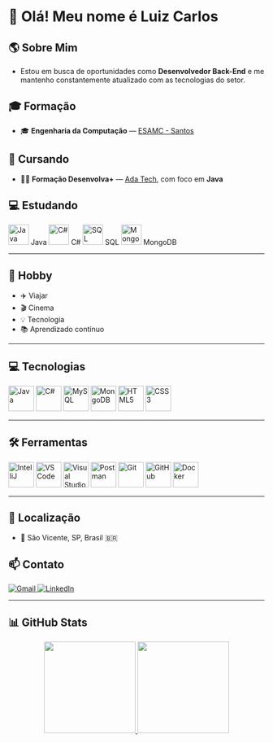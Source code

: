 # 👋 Olá! Meu nome é Luiz Carlos

## 🌎 Sobre Mim  
- Estou em busca de oportunidades como **Desenvolvedor Back-End** e me mantenho constantemente atualizado com as tecnologias do setor.

## 🎓 Formação
- 🎓 **Engenharia da Computação** — [ESAMC - Santos](https://www.esamc.br/unidade-santos/)

## 📘 Cursando
- 🧑‍🏫 **Formação Desenvolva+** — [Ada Tech](https://ada.tech/), com foco em **Java**

## 💻 Estudando
<div align="left">
  <img src="https://cdn.jsdelivr.net/gh/devicons/devicon/icons/java/java-original.svg" title="Java" width="40px"/> Java  
  <img src="https://cdn.jsdelivr.net/gh/devicons/devicon/icons/csharp/csharp-original.svg" title="C#" width="40px"/> C#  
  <img src="https://cdn.jsdelivr.net/gh/devicons/devicon/icons/mysql/mysql-original.svg" title="SQL" width="40px"/> SQL  
  <img src="https://cdn.jsdelivr.net/gh/devicons/devicon/icons/mongodb/mongodb-original.svg" title="MongoDB" width="40px"/> MongoDB  
</div>

---

## 🔭 Hobby
- ✈️ Viajar  
- 🎬 Cinema  
- 💡 Tecnologia  
- 📚 Aprendizado contínuo

---

## 💻 Tecnologias  
<div align="left">
  <img src="https://cdn.jsdelivr.net/gh/devicons/devicon/icons/java/java-original.svg" title="Java" width="50px"/>
  <img src="https://cdn.jsdelivr.net/gh/devicons/devicon/icons/csharp/csharp-original.svg" title="C#" width="50px"/>
  <img src="https://cdn.jsdelivr.net/gh/devicons/devicon/icons/mysql/mysql-original.svg" title="MySQL" width="50px"/>
  <img src="https://cdn.jsdelivr.net/gh/devicons/devicon/icons/mongodb/mongodb-original.svg" title="MongoDB" width="50px"/>
  <img src="https://cdn.jsdelivr.net/gh/devicons/devicon/icons/html5/html5-original.svg" title="HTML5" width="50px"/>
  <img src="https://cdn.jsdelivr.net/gh/devicons/devicon/icons/css3/css3-original.svg" title="CSS3" width="50px"/>
</div>

---

## 🛠️ Ferramentas
<div align="left">
  <img src="https://cdn.jsdelivr.net/gh/devicons/devicon/icons/intellij/intellij-original.svg" title="IntelliJ" width="50px"/>
  <img src="https://cdn.jsdelivr.net/gh/devicons/devicon/icons/vscode/vscode-original.svg" title="VS Code" width="50px"/>
  <img src="https://cdn.jsdelivr.net/gh/devicons/devicon/icons/visualstudio/visualstudio-plain.svg" title="Visual Studio Community" width="50px"/>
  <img src="https://cdn.jsdelivr.net/gh/devicons/devicon/icons/postman/postman-plain.svg" title="Postman" width="50px"/>
  <img src="https://cdn.jsdelivr.net/gh/devicons/devicon/icons/git/git-original.svg" title="Git" width="50px"/>
  <img src="https://cdn.jsdelivr.net/gh/devicons/devicon/icons/github/github-original.svg" title="GitHub" width="50px"/>
  <img src="https://cdn.jsdelivr.net/gh/devicons/devicon/icons/docker/docker-original.svg" title="Docker" width="50px"/>
</div>

---

## 📍 Localização
- 📍 São Vicente, SP, Brasil 🇧🇷

## 📫 Contato
<div align="left">
  <a href="mailto:luizcarlossr@gmail.com">
    <img src="https://img.shields.io/badge/Gmail-%23333?style=for-the-badge&logo=gmail&logoColor=white" alt="Gmail">
  </a>
  <a href="https://www.linkedin.com/in/luiz-carlos-soares-do-ros%C3%A1rio-663b7614b/" target="_blank">
    <img src="https://img.shields.io/badge/LinkedIn-%230077B5?style=for-the-badge&logo=linkedin&logoColor=white" alt="LinkedIn">
  </a>
</div>

---

## 📊 GitHub Stats
<div align="center">
  <a href="https://github.com/LuizCarlossr">
    <img height="180em" src="https://github-readme-stats.vercel.app/api?username=LuizCarlossr&show_icons=true&theme=dark&include_all_commits=true&count_private=true"/>
    <img height="180em" src="https://github-readme-stats.vercel.app/api/top-langs/?username=LuizCarlossr&layout=compact&langs_count=7&theme=dark"/>
  </a>
</div>
